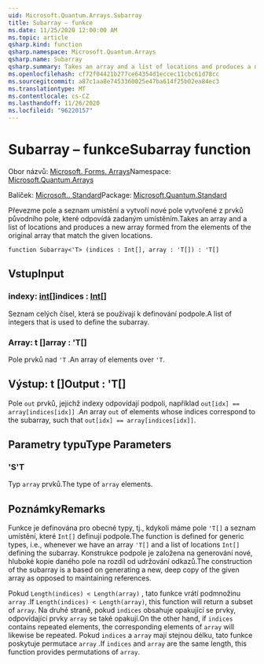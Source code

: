 ```yaml
---
uid: Microsoft.Quantum.Arrays.Subarray
title: Subarray – funkce
ms.date: 11/25/2020 12:00:00 AM
ms.topic: article
qsharp.kind: function
qsharp.namespace: Microsoft.Quantum.Arrays
qsharp.name: Subarray
qsharp.summary: Takes an array and a list of locations and produces a new array formed from the elements of the original array that match the given locations.
ms.openlocfilehash: cf72f04421b277ce64354d1eccec11cbc61d78cc
ms.sourcegitcommit: a87c1aa8e7453360025e47ba614f25b02ea84ec3
ms.translationtype: MT
ms.contentlocale: cs-CZ
ms.lasthandoff: 11/26/2020
ms.locfileid: "96220157"
---
```

# <a name="subarray-function"></a><span data-ttu-id="f07d9-102">Subarray – funkce</span><span class="sxs-lookup"><span data-stu-id="f07d9-102">Subarray function</span></span>

<span data-ttu-id="f07d9-103">Obor názvů: [Microsoft. Forms. Arrays](xref:Microsoft.Quantum.Arrays)</span><span class="sxs-lookup"><span data-stu-id="f07d9-103">Namespace: [Microsoft.Quantum.Arrays](xref:Microsoft.Quantum.Arrays)</span></span>

<span data-ttu-id="f07d9-104">Balíček: [Microsoft.. Standard](https://nuget.org/packages/Microsoft.Quantum.Standard)</span><span class="sxs-lookup"><span data-stu-id="f07d9-104">Package: [Microsoft.Quantum.Standard](https://nuget.org/packages/Microsoft.Quantum.Standard)</span></span>


<span data-ttu-id="f07d9-105">Převezme pole a seznam umístění a vytvoří nové pole vytvořené z prvků původního pole, které odpovídá zadaným umístěním.</span><span class="sxs-lookup"><span data-stu-id="f07d9-105">Takes an array and a list of locations and produces a new array formed from the elements of the original array that match the given locations.</span></span>

```qsharp
function Subarray<'T> (indices : Int[], array : 'T[]) : 'T[]
```


## <a name="input"></a><span data-ttu-id="f07d9-106">Vstup</span><span class="sxs-lookup"><span data-stu-id="f07d9-106">Input</span></span>

### <a name="indices--int"></a><span data-ttu-id="f07d9-107">indexy: [int](xref:microsoft.quantum.lang-ref.int)[]</span><span class="sxs-lookup"><span data-stu-id="f07d9-107">indices : [Int](xref:microsoft.quantum.lang-ref.int)[]</span></span>

<span data-ttu-id="f07d9-108">Seznam celých čísel, která se používají k definování podpole.</span><span class="sxs-lookup"><span data-stu-id="f07d9-108">A list of integers that is used to define the subarray.</span></span>


### <a name="array--t"></a><span data-ttu-id="f07d9-109">Array: t []</span><span class="sxs-lookup"><span data-stu-id="f07d9-109">array : 'T[]</span></span>

<span data-ttu-id="f07d9-110">Pole prvků nad `'T` .</span><span class="sxs-lookup"><span data-stu-id="f07d9-110">An array of elements over `'T`.</span></span>



## <a name="output--t"></a><span data-ttu-id="f07d9-111">Výstup: t []</span><span class="sxs-lookup"><span data-stu-id="f07d9-111">Output : 'T[]</span></span>

<span data-ttu-id="f07d9-112">Pole `out` prvků, jejichž indexy odpovídají podpoli, například `out[idx] == array[indices[idx]]` .</span><span class="sxs-lookup"><span data-stu-id="f07d9-112">An array `out` of elements whose indices correspond to the subarray, such that `out[idx] == array[indices[idx]]`.</span></span>

## <a name="type-parameters"></a><span data-ttu-id="f07d9-113">Parametry typu</span><span class="sxs-lookup"><span data-stu-id="f07d9-113">Type Parameters</span></span>

### <a name="t"></a><span data-ttu-id="f07d9-114">'S</span><span class="sxs-lookup"><span data-stu-id="f07d9-114">'T</span></span>

<span data-ttu-id="f07d9-115">Typ `array` prvků.</span><span class="sxs-lookup"><span data-stu-id="f07d9-115">The type of `array` elements.</span></span>

## <a name="remarks"></a><span data-ttu-id="f07d9-116">Poznámky</span><span class="sxs-lookup"><span data-stu-id="f07d9-116">Remarks</span></span>

<span data-ttu-id="f07d9-117">Funkce je definována pro obecné typy, tj., kdykoli máme pole `'T[]` a seznam umístění, které `Int[]` definují podpole.</span><span class="sxs-lookup"><span data-stu-id="f07d9-117">The function is defined for generic types, i.e., whenever we have an array `'T[]` and a list of locations `Int[]` defining the subarray.</span></span>
<span data-ttu-id="f07d9-118">Konstrukce podpole je založena na generování nové, hluboké kopie daného pole na rozdíl od udržování odkazů.</span><span class="sxs-lookup"><span data-stu-id="f07d9-118">The construction of the subarray is a based on generating a new, deep copy of the given array as opposed to maintaining references.</span></span>

<span data-ttu-id="f07d9-119">Pokud `Length(indices) < Length(array)` , tato funkce vrátí podmnožinu `array` .</span><span class="sxs-lookup"><span data-stu-id="f07d9-119">If `Length(indices) < Length(array)`, this function will return a subset of `array`.</span></span> <span data-ttu-id="f07d9-120">Na druhé straně, pokud `indices` obsahuje opakující se prvky, odpovídající prvky `array` se také opakují.</span><span class="sxs-lookup"><span data-stu-id="f07d9-120">On the other hand, if `indices` contains repeated elements, the corresponding elements of `array` will likewise be repeated.</span></span>
<span data-ttu-id="f07d9-121">Pokud `indices` a `array` mají stejnou délku, tato funkce poskytuje permutace `array` .</span><span class="sxs-lookup"><span data-stu-id="f07d9-121">If `indices` and `array` are the same length, this function provides permutations of `array`.</span></span>